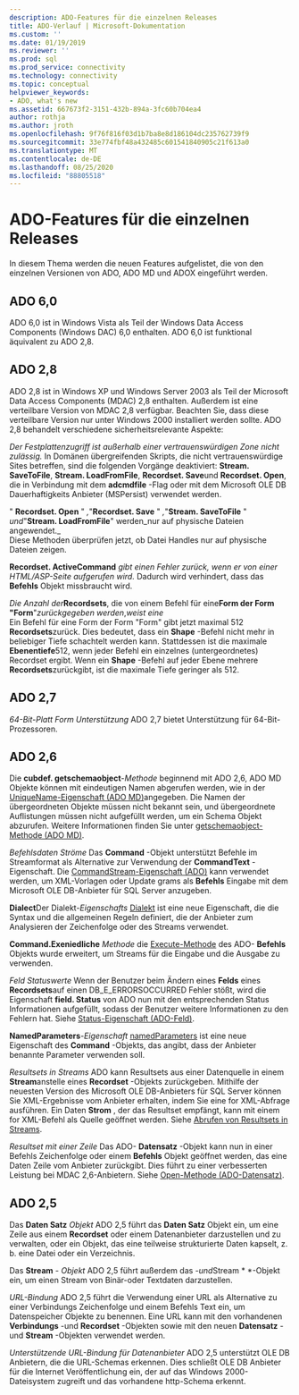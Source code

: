 ```yaml
---
description: ADO-Features für die einzelnen Releases
title: ADO-Verlauf | Microsoft-Dokumentation
ms.custom: ''
ms.date: 01/19/2019
ms.reviewer: ''
ms.prod: sql
ms.prod_service: connectivity
ms.technology: connectivity
ms.topic: conceptual
helpviewer_keywords:
- ADO, what's new
ms.assetid: 667673f2-3151-432b-894a-3fc60b704ea4
author: rothja
ms.author: jroth
ms.openlocfilehash: 9f76f816f03d1b7ba8e8d186104dc235762739f9
ms.sourcegitcommit: 33e774fbf48a432485c601541840905c21f613a0
ms.translationtype: MT
ms.contentlocale: de-DE
ms.lasthandoff: 08/25/2020
ms.locfileid: "88805518"
---
```

# <a name="ado-features-for-each-release"></a>ADO-Features für die einzelnen Releases

In diesem Thema werden die neuen Features aufgelistet, die von den einzelnen Versionen von ADO, ADO MD und ADOX eingeführt werden.

## <a name="ado-60"></a>ADO 6,0

ADO 6,0 ist in Windows Vista als Teil der Windows Data Access Components (Windows DAC) 6,0 enthalten. ADO 6,0 ist funktional äquivalent zu ADO 2,8.

## <a name="ado-28"></a>ADO 2,8

ADO 2,8 ist in Windows XP und Windows Server 2003 als Teil der Microsoft Data Access Components (MDAC) 2,8 enthalten. Außerdem ist eine verteilbare Version von MDAC 2,8 verfügbar. Beachten Sie, dass diese verteilbare Version nur unter Windows 2000 installiert werden sollte. ADO 2,8 behandelt verschiedene sicherheitsrelevante Aspekte:

*Der Festplattenzugriff ist außerhalb einer vertrauenswürdigen Zone nicht zulässig.*
In Domänen übergreifenden Skripts, die nicht vertrauenswürdige Sites betreffen, sind die folgenden Vorgänge deaktiviert: **Stream. SaveToFile**, **Stream. LoadFromFile**, **Recordset. Save**und **Recordset. Open**, die in Verbindung mit dem **adcmdfile** -Flag oder mit dem Microsoft OLE DB Dauerhaftigkeits Anbieter (MSPersist) verwendet werden.

" **Recordset. Open** " _,_"**Recordset. Save** " _,_"**Stream. SaveToFile** " _und_"**Stream. LoadFromFile**" werden_nur auf physische Dateien angewendet._        
Diese Methoden überprüfen jetzt, ob Datei Handles nur auf physische Dateien zeigen.

**Recordset. ActiveCommand**  _gibt einen Fehler zurück, wenn er von einer HTML/ASP-Seite aufgerufen wird._
Dadurch wird verhindert, dass das **Befehls** Objekt missbraucht wird.

_Die Anzahl der_**Recordsets**, die von einem Befehl für eine**Form der Form "Form**"_zurückgegeben werden_,_weist eine_        
Ein Befehl für eine Form der Form "Form" gibt jetzt maximal 512 **Recordsets**zurück. Dies bedeutet, dass ein **Shape** -Befehl nicht mehr in beliebiger Tiefe schachtelt werden kann. Stattdessen ist die maximale **Ebenentiefe**512, wenn jeder Befehl ein einzelnes (untergeordnetes) Recordset ergibt. Wenn ein **Shape** -Befehl auf jeder Ebene mehrere **Recordsets**zurückgibt, ist die maximale Tiefe geringer als 512.

## <a name="ado-27"></a>ADO 2,7

*64-Bit-Platt Form Unterstützung* ADO 2,7 bietet Unterstützung für 64-Bit-Prozessoren.

## <a name="ado-26"></a>ADO 2,6

Die **cubdef. getschemaobject**-_Methode_ beginnend mit ADO 2,6, ADO MD Objekte können mit eindeutigen Namen abgerufen werden, wie in der [UniqueName-Eigenschaft (ADO MD)](../reference/ado-md-api/uniquename-property-ado-md.md)angegeben.   Die Namen der übergeordneten Objekte müssen nicht bekannt sein, und übergeordnete Auflistungen müssen nicht aufgefüllt werden, um ein Schema Objekt abzurufen. Weitere Informationen finden Sie unter [getschemaobject-Methode (ADO MD)](../reference/ado-md-api/getschemaobject-method-ado-md.md).

*Befehlsdaten Ströme* Das **Command** -Objekt unterstützt Befehle im Streamformat als Alternative zur Verwendung der **CommandText** -Eigenschaft. Die [CommandStream-Eigenschaft (ADO)](../reference/ado-api/commandstream-property-ado.md) kann verwendet werden, um XML-Vorlagen oder Update grams als **Befehls** Eingabe mit dem Microsoft OLE DB-Anbieter für SQL Server anzugeben.

**Dialect**Der Dialekt-_Eigenschafts_ 
 [Dialekt](../reference/ado-api/dialect-property.md) ist eine neue Eigenschaft, die die Syntax und die allgemeinen Regeln definiert, die der Anbieter zum Analysieren der Zeichenfolge oder des Streams verwendet.  

**Command.Exeniedliche**  _Methode_ die [Execute-Methode](../reference/ado-api/execute-method-ado-command.md) des ADO- **Befehls** Objekts wurde erweitert, um Streams für die Eingabe und die Ausgabe zu verwenden.

*Feld Statuswerte* Wenn der Benutzer beim Ändern eines **Felds** eines **Recordsets**auf einen DB_E_ERRORSOCCURRED Fehler stößt, wird die Eigenschaft **field. Status** von ADO nun mit den entsprechenden Status Informationen aufgefüllt, sodass der Benutzer weitere Informationen zu den Fehlern hat. Siehe [Status-Eigenschaft (ADO-Feld)](../reference/ado-api/status-property-ado-field.md).

**NamedParameters**-_Eigenschaft_ 
 [namedParameters](../reference/ado-api/namedparameters-property-ado.md) ist eine neue Eigenschaft des **Command** -Objekts, das angibt, dass der Anbieter benannte Parameter verwenden soll.  

*Resultsets in Streams* ADO kann Resultsets aus einer Datenquelle in einem **Stream**anstelle eines **Recordset** -Objekts zurückgeben. Mithilfe der neuesten Version des Microsoft OLE DB-Anbieters für SQL Server können Sie XML-Ergebnisse vom Anbieter erhalten, indem Sie eine for XML-Abfrage ausführen. Ein Daten **Strom** , der das Resultset empfängt, kann mit einem for XML-Befehl als Quelle geöffnet werden. Siehe [Abrufen von Resultsets in Streams](./data/retrieving-resultsets-into-streams.md).

*Resultset mit einer Zeile* Das ADO- **Datensatz** -Objekt kann nun in einer Befehls Zeichenfolge oder einem **Befehls** Objekt geöffnet werden, das eine Daten Zeile vom Anbieter zurückgibt. Dies führt zu einer verbesserten Leistung bei MDAC 2,6-Anbietern. Siehe [Open-Methode (ADO-Datensatz)](../reference/ado-api/open-method-ado-record.md).

## <a name="ado-25"></a>ADO 2,5

Das **Daten Satz** _Objekt_ ADO 2,5 führt das **Daten Satz** Objekt ein, um eine Zeile aus einem **Recordset** oder einem Datenanbieter darzustellen und zu verwalten, oder ein Objekt, das eine teilweise strukturierte Daten kapselt, z. b. eine Datei oder ein Verzeichnis.

Das **Stream** - _Objekt_ ADO 2,5 führt außerdem das *-und*Stream * *-Objekt ein, um einen Stream von Binär-oder Textdaten darzustellen.

*URL-Bindung* ADO 2,5 führt die Verwendung einer URL als Alternative zu einer Verbindungs Zeichenfolge und einem Befehls Text ein, um Datenspeicher Objekte zu benennen. Eine URL kann mit den vorhandenen **Verbindungs** -und **Recordset** -Objekten sowie mit den neuen **Datensatz** -und **Stream** -Objekten verwendet werden.

*Unterstützende URL-Bindung für Datenanbieter* ADO 2,5 unterstützt OLE DB Anbietern, die die URL-Schemas erkennen. Dies schließt OLE DB Anbieter für die Internet Veröffentlichung ein, der auf das Windows 2000-Dateisystem zugreift und das vorhandene http-Schema erkennt.
